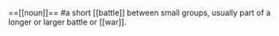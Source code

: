 ==[[noun]]==
#a short [[battle]] between small groups, usually part of a longer or larger battle or [[war]].